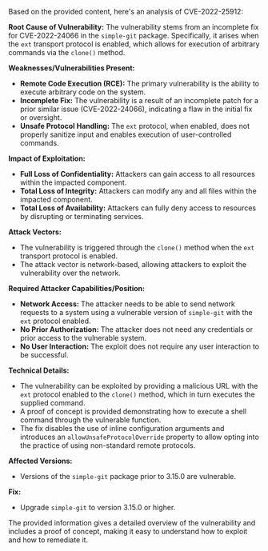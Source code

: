 Based on the provided content, here's an analysis of CVE-2022-25912:

**Root Cause of Vulnerability:**
The vulnerability stems from an incomplete fix for CVE-2022-24066 in the `simple-git` package. Specifically, it arises when the `ext` transport protocol is enabled, which allows for execution of arbitrary commands via the `clone()` method.

**Weaknesses/Vulnerabilities Present:**
- **Remote Code Execution (RCE):** The primary vulnerability is the ability to execute arbitrary code on the system.
- **Incomplete Fix:** The vulnerability is a result of an incomplete patch for a prior similar issue (CVE-2022-24066), indicating a flaw in the initial fix or oversight.
- **Unsafe Protocol Handling:** The `ext` protocol, when enabled, does not properly sanitize input and enables execution of user-controlled commands.

**Impact of Exploitation:**
- **Full Loss of Confidentiality:** Attackers can gain access to all resources within the impacted component.
- **Total Loss of Integrity:** Attackers can modify any and all files within the impacted component.
- **Total Loss of Availability:** Attackers can fully deny access to resources by disrupting or terminating services.

**Attack Vectors:**
- The vulnerability is triggered through the `clone()` method when the `ext` transport protocol is enabled.
- The attack vector is network-based, allowing attackers to exploit the vulnerability over the network.

**Required Attacker Capabilities/Position:**
- **Network Access:** The attacker needs to be able to send network requests to a system using a vulnerable version of `simple-git` with the `ext` protocol enabled.
- **No Prior Authorization:** The attacker does not need any credentials or prior access to the vulnerable system.
- **No User Interaction:** The exploit does not require any user interaction to be successful.

**Technical Details:**
- The vulnerability can be exploited by providing a malicious URL with the `ext` protocol enabled to the `clone()` method, which in turn executes the supplied command.
- A proof of concept is provided demonstrating how to execute a shell command through the vulnerable function.
- The fix disables the use of inline configuration arguments and introduces an `allowUnsafeProtocolOverride` property to allow opting into the practice of using non-standard remote protocols.

**Affected Versions:**
- Versions of the `simple-git` package prior to 3.15.0 are vulnerable.

**Fix:**
- Upgrade `simple-git` to version 3.15.0 or higher.

The provided information gives a detailed overview of the vulnerability and includes a proof of concept, making it easy to understand how to exploit and how to remediate it.